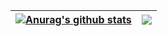 
| <a href="https://github.com/dividez"><img align="center" src="https://github-readme-stats.vercel.app/api?username=dividez&show_icons=true&include_all_commits=true&theme=buefy&hide_border=true" alt="Anurag's github stats" /></a> | <a href="https://github.com/dividez"><img align="center" src="https://github-readme-stats-git-masterrstaa-rickstaa.vercel.app/api/top-langs/?username=dividez&layout=compact&theme=buefy&hide_border=true" /></a> |
| ------------- | ------------- |